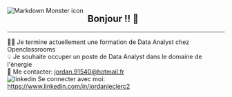 <img src="https://www.silvertouchtech.co.uk/wp-content/uploads/2020/05/big-data-banner.jpg"
     alt="Markdown Monster icon"
     style="float: left; margin-right: 10px;" />

## Bonjour !! 👋

_________
👨‍🎓 Je termine actuellement une formation de Data Analyst chez Openclassrooms  
💡 Je souhaite occuper un poste de Data Analyst dans le domaine de l'énergie  
📧 Me contacter: jordan.91540@hotmail.fr  
<img src="https://i.stack.imgur.com/gVE0j.png" alt="linkedin"> Se connecter avec moi: https://www.linkedin.com/in/jordanleclerc2



